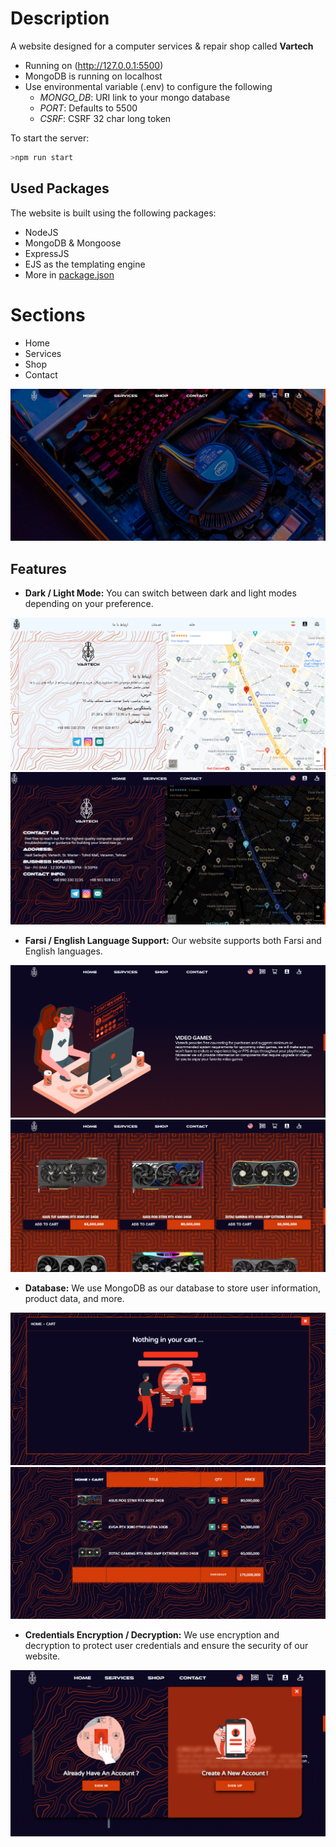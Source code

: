 
# Description
A website designed for a computer services & repair shop called **Vartech**
- Running on (http://127.0.0.1:5500)
- MongoDB is running on localhost
- Use environmental variable (.env) to configure the following
    - *MONGO_DB*: URI link to your mongo database
    - *PORT*: Defaults to 5500
    - *CSRF*: CSRF 32 char long token

To start the server:
```bash
>npm run start
```
## Used Packages
The website is built using the following packages:

- NodeJS
- MongoDB & Mongoose
- ExpressJS
- EJS as the templating engine
- More in [package.json](https://github.com/ImXanax/Vartech/blob/main/package.json)

# Sections
- Home
- Services
- Shop
- Contact

![](./public/images/Preview/1.png)

## Features

- **Dark / Light Mode:** You can switch between dark and light modes depending on your preference.

![](./public/images/Preview/7.png)
![](./public/images/Preview/8.png)

- **Farsi / English Language Support:** Our website supports both Farsi and English languages.

![](./public/images/Preview/2.png)
![](./public/images/Preview/3.png)

- **Database:** We use MongoDB as our database to store user information, product data, and more.

![](./public/images/Preview/5.png)
![](./public/images/Preview/6.png)

- **Credentials Encryption / Decryption:** We use encryption and decryption to protect user credentials and ensure the security of our website.

![](./public/images/Preview/4.png)






